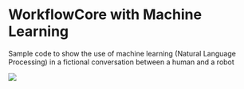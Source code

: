 # WorkflowCore with Machine Learning

Sample code to show the use of machine learning (Natural Language Processing) in a fictional conversation between a human and a robot

![](https://user-images.githubusercontent.com/6631390/77421858-f02f9080-6da2-11ea-869a-d76c6f698400.png)


